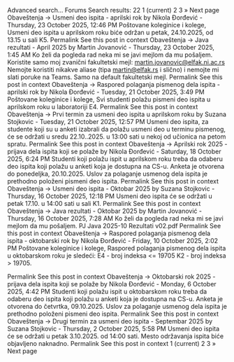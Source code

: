 Advanced search...
Forums
Search results: 22
1
(current)
2
3
»
Next page
Obaveštenja -> Usmeni deo ispita - aprilski rok
by Nikola Đorđević - Thursday, 23 October 2025, 12:46 PM
Poštovane koleginice i kolege, 
Usmeni deo ispita u aprilskom roku biće održan u petak, 24.10.2025, od 13.15 u sali K5.
Permalink
See this post in context
Obaveštenja -> Java rezultati - April 2025
by Martin Jovanović - Thursday, 23 October 2025, 1:45 AM
Ko želi da pogleda rad neka mi se javi mejlom da mu pošaljem.
Koristite samo moj zvanični fakultetski mejl: martin.jovanovic@elfak.ni.ac.rs
Nemojte koristiti nikakve aliase (tipa martin@elfak.rs i slično) i nemojte mi slati poruke na Teams.
Samo na default fakultetski mejl.
Permalink
See this post in context
Obaveštenja -> Raspored polaganja pismenog dela ispita - aprilski rok
by Nikola Đorđević - Tuesday, 21 October 2025, 3:49 PM
Poštovane koleginice i kolege,
Svi studenti polažu pismeni deo ispita u aprilskom roku u laboratoriji E4.
Permalink
See this post in context
Obaveštenja -> Prvi termin za usmeni deo ispita u aprilskom roku
by Suzana Stojkovic - Tuesday, 21 October 2025, 12:57 PM
Usmeni deo ispita, za studente koji su u anketi izabrali da polažu usmeni deo u terminu pismenog, će se održati u sredu 22.10..2025. u 13:00 sati u nekoj od učionica na petom spratu. 
Permalink
See this post in context
Obaveštenja -> Aprilski rok 2025 - prijava dela ispita koji se polaže
by Nikola Đorđević - Saturday, 18 October 2025, 6:24 PM
Studenti koji polažu ispit u aprilskom roku treba da odaberu deo ispita koji polažu u anketi koja je dostupna na CS-u. Anketa je otvorena do ponedeljka, 20.10.2025. Uslov za polaganje usmenog dela ispita je prethodno položeni pismeni deo ispita.
Permalink
See this post in context
Obaveštenja -> Usmeni deo ispita - Oktobar 2025
by Suzana Stojkovic - Thursday, 16 October 2025, 12:18 PM
Usmeni deo ispita će se održati u petak 17.10. u 14:00 sati u sali K1.
Permalink
See this post in context
Obaveštenja -> Java rezultati - Oktobar 2025
by Martin Jovanović - Thursday, 16 October 2025, 7:28 AM
Ko želi da pogleda rad neka mi se javi mejlom da mu pošaljem.
PJ Java 2025-10 Rezultati v02.pdf
Permalink
See this post in context
Obaveštenja -> Raspored polaganja pismenog dela ispita - oktobarski rok
by Nikola Đorđević - Friday, 10 October 2025, 2:02 PM
Poštovane koleginice i kolege,
Raspored polaganja pismenog dela ispita u oktobarskom roku je sledeći:
E4 - broj indeksa <= 19705
K2 - broj indeksa > 19705.

Permalink
See this post in context
Obaveštenja -> Oktobarski rok 2025 - prijava dela ispita koji se polaže
by Nikola Đorđević - Monday, 6 October 2025, 4:42 PM
Studenti koji polažu ispit u oktobarskom roku treba da odaberu deo ispita koji polažu u anketi koja je dostupna na CS-u. Anketa je otvorena do četvrtka, 09.10.2025. Uslov za polaganje usmenog dela ispita je prethodno položeni pismeni deo ispita.
Permalink
See this post in context
Obaveštenja -> Drugi termin za usmeni deo ispita - Septembar 2025
by Suzana Stojkovic - Thursday, 2 October 2025, 5:58 PM
Usmeni deo ispita će se održati u petak 3.10.2025. od 14:00 sati.
Mesto održavanja ispita biće objavljeno naknadno.
Permalink
See this post in context
1
(current)
2
3
»
Next page